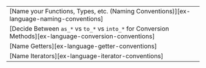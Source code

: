 ||
|--------|
| [Name your Functions, Types, etc. (Naming Conventions)][ex-language-naming-conventions] |
| [Decide Between `as_*` vs `to_*` vs `into_*` for Conversion Methods][ex-language-conversion-conventions] |
| [Name Getters][ex-language-getter-conventions] |
| [Name Iterators][ex-language-iterator-conventions] |
